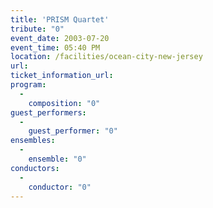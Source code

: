```yaml
---
title: 'PRISM Quartet'
tribute: "0"
event_date: 2003-07-20
event_time: 05:40 PM
location: /facilities/ocean-city-new-jersey
url: 
ticket_information_url: 
program: 
  -
    composition: "0"
guest_performers: 
  -
    guest_performer: "0"
ensembles: 
  -
    ensemble: "0"
conductors: 
  -
    conductor: "0"
---
```

